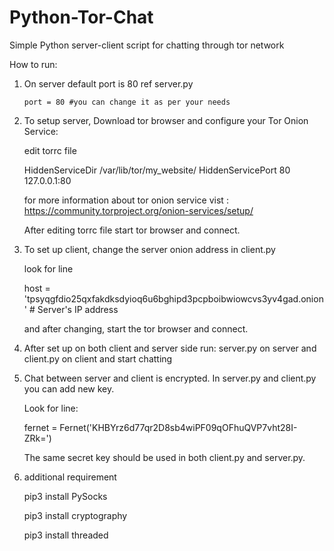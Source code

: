# Python-Tor-Chat
Simple Python server-client script for chatting through tor network

How to run:

1) On server default port is 80 ref server.py

       port = 80 #you can change it as per your needs

2) To setup server, Download tor browser and configure your Tor Onion Service:

   edit torrc file

   HiddenServiceDir /var/lib/tor/my_website/
   HiddenServicePort 80 127.0.0.1:80

   for more information about tor onion service vist : https://community.torproject.org/onion-services/setup/

   After editing torrc file start tor browser and connect.

3) To set up client, change the server onion address in client.py

   look for line

   host = 'tpsyqgfdio25qxfakdksdyioq6u6bghipd3pcpboibwiowcvs3yv4gad.onion'  # Server's IP address

   and after changing, start the tor browser and connect.

4) After set up on both client and server side run: server.py on server and client.py on client and start chatting
5) Chat between server and client is encrypted. In server.py and client.py you can add new key.

   Look for line:

   fernet = Fernet('KHBYrz6d77qr2D8sb4wiPF09qOFhuQVP7vht28I-ZRk=')

   The same secret key should be used in both client.py and server.py.

6) additional requirement

   pip3 install PySocks

   pip3 install cryptography

   pip3 install threaded
